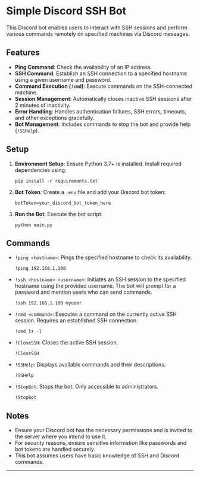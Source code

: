 # Simple Discord SSH Bot

This Discord bot enables users to interact with SSH sessions and perform various commands remotely on specified machines via Discord messages.

## Features
- **Ping Command**: Check the availability of an IP address.
- **SSH Command**: Establish an SSH connection to a specified hostname using a given username and password.
- **Command Execution (`!cmd`)**: Execute commands on the SSH-connected machine.
- **Session Management**: Automatically closes inactive SSH sessions after 2 minutes of inactivity.
- **Error Handling**: Handles authentication failures, SSH errors, timeouts, and other exceptions gracefully.
- **Bot Management**: Includes commands to stop the bot and provide help (`!SSHelp`).

## Setup
1. **Environment Setup**: Ensure Python 3.7+ is installed. Install required dependencies using:
   ```
   pip install -r requirements.txt
   ```
2. **Bot Token**: Create a `.env` file and add your Discord bot token:
   ```
   botToken=your_discord_bot_token_here
   ```
3. **Run the Bot**: Execute the bot script:
   ```
   python main.py
   ```

## Commands
- `!ping <hostname>`: Pings the specified hostname to check its availability.
  ```
  !ping 192.168.1.100
  ```

- `!ssh <hostname> <username>`: Initiates an SSH session to the specified hostname using the provided username. The bot will prompt for a password and mention users who can send commands.
  ```
  !ssh 192.168.1.100 myuser
  ```

- `!cmd <command>`: Executes a command on the currently active SSH session. Requires an established SSH connection.
  ```
  !cmd ls -l
  ```

- `!CloseSSH`: Closes the active SSH session.
  ```
  !CloseSSH
  ```

- `!SSHelp`: Displays available commands and their descriptions.
  ```
  !SSHelp
  ```

- `!StopBot`: Stops the bot. Only accessible to administrators.
  ```
  !StopBot
  ```

## Notes
- Ensure your Discord bot has the necessary permissions and is invited to the server where you intend to use it.
- For security reasons, ensure sensitive information like passwords and bot tokens are handled securely.
- This bot assumes users have basic knowledge of SSH and Discord commands.

---
